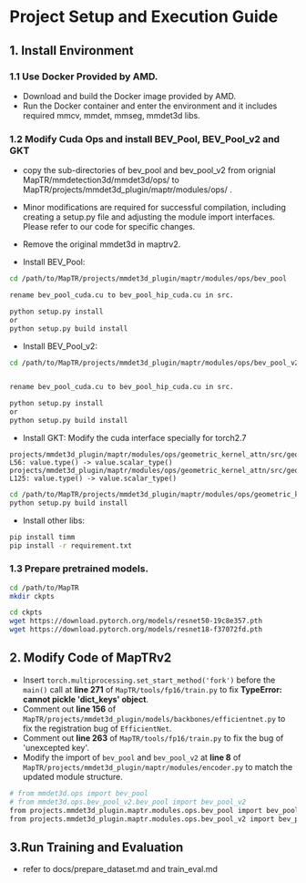 # Project Setup and Execution Guide

## 1. Install Environment

### 1.1 Use Docker Provided by AMD.
- Download and build the Docker image provided by AMD.
- Run the Docker container and enter the environment and it includes required mmcv, mmdet, mmseg, mmdet3d libs.

### 1.2 Modify Cuda Ops and install BEV_Pool, BEV_Pool_v2 and GKT
- copy the sub-directories of bev_pool and bev_pool_v2 from orignial MapTR/mmdetection3d/mmdet3d/ops/ to MapTR/projects/mmdet3d_plugin/maptr/modules/ops/ . 
- Minor modifications are required for successful compilation, including creating a setup.py file and adjusting the module import interfaces. Please refer to our code for specific changes.
- Remove the original mmdet3d in maptrv2.

- Install BEV_Pool:
```bash
cd /path/to/MapTR/projects/mmdet3d_plugin/maptr/modules/ops/bev_pool

rename bev_pool_cuda.cu to bev_pool_hip_cuda.cu in src.

python setup.py install
or 
python setup.py build install

```

- Install BEV_Pool_v2:
```bash
cd /path/to/MapTR/projects/mmdet3d_plugin/maptr/modules/ops/bev_pool_v2


rename bev_pool_cuda.cu to bev_pool_hip_cuda.cu in src.

python setup.py install
or 
python setup.py build install
```
- Install GKT:
Modify the cuda interface specially for torch2.7
````
projects/mmdet3d_plugin/maptr/modules/ops/geometric_kernel_attn/src/geometric_kernel_attn_cuda.cu L56: value.type() -> value.scalar_type()
projects/mmdet3d_plugin/maptr/modules/ops/geometric_kernel_attn/src/geometric_kernel_attn_cuda.cu L125: value.type() -> value.scalar_type()
````
```bash
cd /path/to/MapTR/projects/mmdet3d_plugin/maptr/modules/ops/geometric_kernel_attn
python setup.py build install
```
- Install other libs:
```bash
pip install timm
pip install -r requirement.txt
```
### 1.3 Prepare pretrained models.
```bash
cd /path/to/MapTR
mkdir ckpts

cd ckpts 
wget https://download.pytorch.org/models/resnet50-19c8e357.pth
wget https://download.pytorch.org/models/resnet18-f37072fd.pth
```
## 2. Modify Code of MapTRv2
- Insert `torch.multiprocessing.set_start_method('fork')` before the `main()` call at **line 271** of `MapTR/tools/fp16/train.py` to fix **TypeError: cannot pickle 'dict_keys' object**. 
- Comment out **line 156** of `MapTR/projects/mmdet3d_plugin/models/backbones/efficientnet.py` to fix the registration bug of `EfficientNet`.
- Comment out **line 263** of `MapTR/tools/fp16/train.py` to fix the bug of 'unexcepted key'.
- Modify the import of `bev_pool` and `bev_pool_v2` at **line 8** of `MapTR/projects/mmdet3d_plugin/maptr/modules/encoder.py` to match the updated module structure.
```bash
# from mmdet3d.ops import bev_pool
# from mmdet3d.ops.bev_pool_v2.bev_pool import bev_pool_v2
from projects.mmdet3d_plugin.maptr.modules.ops.bev_pool import bev_pool 
from projects.mmdet3d_plugin.maptr.modules.ops.bev_pool_v2 import bev_pool_v2
```
## 3.Run Training and Evaluation
- refer to docs/prepare_dataset.md and train_eval.md

